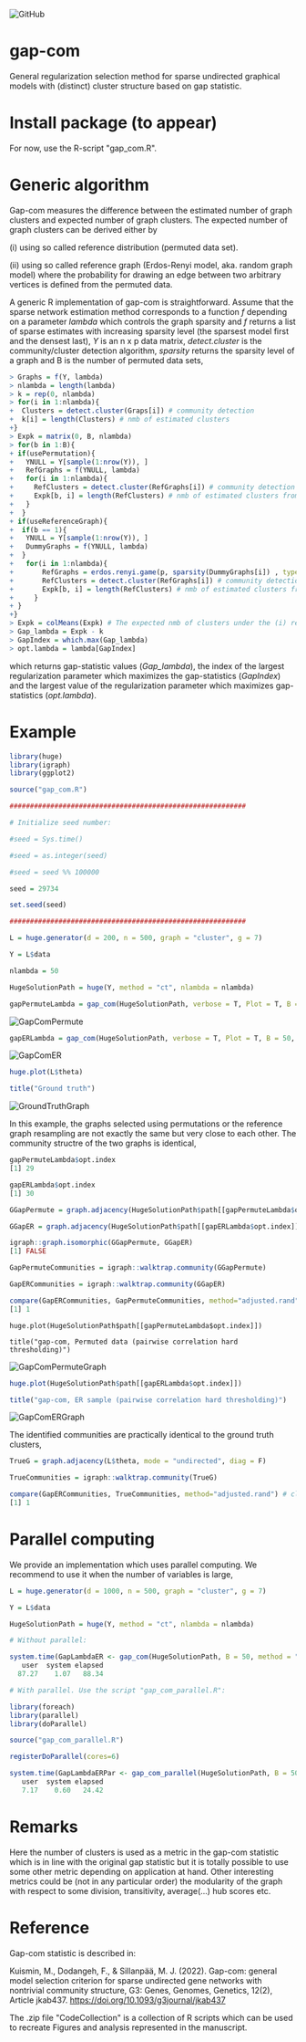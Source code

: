 ![GitHub](https://img.shields.io/github/license/markkukuismin/gap-com)

# gap-com
General regularization selection method for sparse undirected graphical models with (distinct) cluster structure based on gap statistic.

# Install package (to appear)

For now, use the R-script "gap_com.R".

<!--I used RStudio (version 1.1.453) and Microsoft R Open (version 3.5.1.) to create this package. -->

<!--Unzip the "gapcom.zip" file into a working directory and run the following lines: -->

<!--
library(devtools)
library(roxygen2)
install("gapcom") -->

# Generic algorithm

Gap-com measures the difference between the estimated number of graph clusters and expected number of graph clusters. The expected number of graph clusters can be derived either by 

(i) using so called reference distribution (permuted data set).

(ii) using so called reference graph (Erdos-Renyi model, aka. random graph model) where the probability for drawing an edge between two arbitrary vertices is defined from the permuted data.

A generic R implementation of gap-com is straightforward. Assume that the sparse network estimation method corresponds to a function *f* depending on a parameter *lambda* which controls the graph sparsity and *f* returns a list of sparse estimates with increasing sparsity level (the sparsest model first and the densest last), *Y* is an n x p data matrix, *detect.cluster* is the community/cluster detection algorithm, *sparsity* returns the sparsity level of a graph and B is the number of permuted data sets,

```r
> Graphs = f(Y, lambda)
> nlambda = length(lambda)
> k = rep(0, nlambda)
> for(i in 1:nlambda){
+  Clusters = detect.cluster(Graps[i]) # community detection
+  k[i] = length(Clusters) # nmb of estimated clusters
+}
> Expk = matrix(0, B, nlambda)
> for(b in 1:B){
+ if(usePermutation){
+   YNULL = Y[sample(1:nrow(Y)), ]
+   RefGraphs = f(YNULL, lambda)
+   for(i in 1:nlambda){
+     RefClusters = detect.cluster(RefGraphs[i]) # community detection
+     Expk[b, i] = length(RefClusters) # nmb of estimated clusters from reference data
+   }
+  }
+ if(useReferenceGraph){
+  if(b == 1){
+   YNULL = Y[sample(1:nrow(Y)), ]
+   DummyGraphs = f(YNULL, lambda)
+  }
+   for(i in 1:nlambda){
+       RefGraphs = erdos.renyi.game(p, sparsity(DummyGraphs[i]) , type="gnp") # see igraph
+       RefClusters = detect.cluster(RefGraphs[i]) # community detection
+       Expk[b, i] = length(RefClusters) # nmb of estimated clusters from reference graph
+     }
+ }
+}
> Expk = colMeans(Expk) # The expected nmb of clusters under the (i) reference distribution or (ii) reference graph
> Gap_lambda = Expk - k
> GapIndex = which.max(Gap_lambda)
> opt.lambda = lambda[GapIndex]
```

which returns gap-statistic values (*Gap_lambda*), the index of the largest regularization parameter which maximizes the gap-statistics (*GapIndex*) and the largest value of the regularization parameter which maximizes gap-statistics (*opt.lambda*).

# Example

```r
library(huge)
library(igraph)
library(ggplot2)

source("gap_com.R")

##########################################################

# Initialize seed number:

#seed = Sys.time()

#seed = as.integer(seed)

#seed = seed %% 100000

seed = 29734

set.seed(seed)

##########################################################

L = huge.generator(d = 200, n = 500, graph = "cluster", g = 7)

Y = L$data

nlambda = 50

HugeSolutionPath = huge(Y, method = "ct", nlambda = nlambda)

gapPermuteLambda = gap_com(HugeSolutionPath, verbose = T, Plot = T, B = 50, method = "permute_sample") # reference distribution (permuted data matrix rows)
```
![GapComPermute](https://user-images.githubusercontent.com/40263834/108598453-5dbeb500-7396-11eb-8369-d8d122c1cfcd.png)

```r
gapERLambda = gap_com(HugeSolutionPath, verbose = T, Plot = T, B = 50, method = "er_sample") # Erdos-Renyi model
```

![GapComER](https://user-images.githubusercontent.com/40263834/108598460-6dd69480-7396-11eb-8146-80717391fe96.png)

```r
huge.plot(L$theta)

title("Ground truth")
```

![GroundTruthGraph](https://user-images.githubusercontent.com/40263834/108598471-7929c000-7396-11eb-81c1-ee75ad6b24ce.png)

In this example, the graphs selected using permutations or the reference graph resampling are not exactly the same but very close to each other. The community structre of the two graphs is identical,

```r
gapPermuteLambda$opt.index
[1] 29

gapERLambda$opt.index
[1] 30

GGapPermute = graph.adjacency(HugeSolutionPath$path[[gapPermuteLambda$opt.index]], mode="undirected")

GGapER = graph.adjacency(HugeSolutionPath$path[[gapERLambda$opt.index]], mode="undirected")

igraph::graph.isomorphic(GGapPermute, GGapER)
[1] FALSE

GapPermuteCommunities = igraph::walktrap.community(GGapPermute)

GapERCommunities = igraph::walktrap.community(GGapER)

compare(GapERCommunities, GapPermuteCommunities, method="adjusted.rand") # closer to one = closer to each other
[1] 1
```

```{r}
huge.plot(HugeSolutionPath$path[[gapPermuteLambda$opt.index]])

title("gap-com, Permuted data (pairwise correlation hard thresholding)")
```

![GapComPermuteGraph](https://user-images.githubusercontent.com/40263834/108598669-a0cd5800-7397-11eb-94e5-d63a2a6e37f9.png)

```r
huge.plot(HugeSolutionPath$path[[gapERLambda$opt.index]])

title("gap-com, ER sample (pairwise correlation hard thresholding)")
```

![GapComERGraph](https://user-images.githubusercontent.com/40263834/108598681-ae82dd80-7397-11eb-881a-5d975cd5185d.png)

The identified communities are practically identical to the ground truth clusters,

```r
TrueG = graph.adjacency(L$theta, mode = "undirected", diag = F)

TrueCommunities = igraph::walktrap.community(TrueG)

compare(GapERCommunities, TrueCommunities, method="adjusted.rand") # close to one = better
[1] 1
```

# Parallel computing

We provide an implementation which uses parallel computing. We recommend to use it when the number of variables is large,

```r
L = huge.generator(d = 1000, n = 500, graph = "cluster", g = 7)

Y = L$data

HugeSolutionPath = huge(Y, method = "ct", nlambda = nlambda)

# Without parallel:

system.time(GapLambdaER <- gap_com(HugeSolutionPath, B = 50, method = "er_sample"))
   user  system elapsed 
  87.27    1.07   88.34 

# With parallel. Use the script "gap_com_parallel.R":

library(foreach)
library(parallel)
library(doParallel)

source("gap_com_parallel.R")

registerDoParallel(cores=6)

system.time(GapLambdaERPar <- gap_com_parallel(HugeSolutionPath, B = 50, method = "er_sample"))
   user  system elapsed 
   7.17    0.60   24.42 
```

# Remarks

Here the number of clusters is used as a metric in the gap-com statistic which is in line with the original gap statistic but it is totally possible to use some other metric depending on application at hand. Other interesting metrics could be (not in any particular order) the modularity of the graph with respect to some division, transitivity, average(...) hub scores etc. 

# Reference

Gap-com statistic is described in:

Kuismin, M., Dodangeh, F., & Sillanpää, M. J. (2022). Gap-com: general model selection criterion for sparse undirected gene networks with nontrivial community structure, 	G3: Genes, Genomes, Genetics, 12(2), Article jkab437. https://doi.org/10.1093/g3journal/jkab437

The .zip file "CodeCollection" is a collection of R scripts which can be used to recreate Figures and analysis represented in the manuscript.
